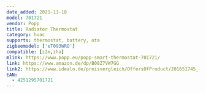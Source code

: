 ```yaml
---
date_added: 2021-11-18
model: 701721
vendor: Popp
title: Radiator Thermostat
category: hvac
supports: thermostat, battery, ota
zigbeemodel: ['eT093WRO']
compatible: [z2m,zha]
mlink: https://www.popp.eu/popp-smart-thermostat-701721/
link: https://www.amazon.de/dp/B08Z7VW7GG
link2: https://www.idealo.de/preisvergleich/OffersOfProduct/201651745_-smart-zigbee-thermostat-popp.html
EAN:
  - 4251295701721
---
```




